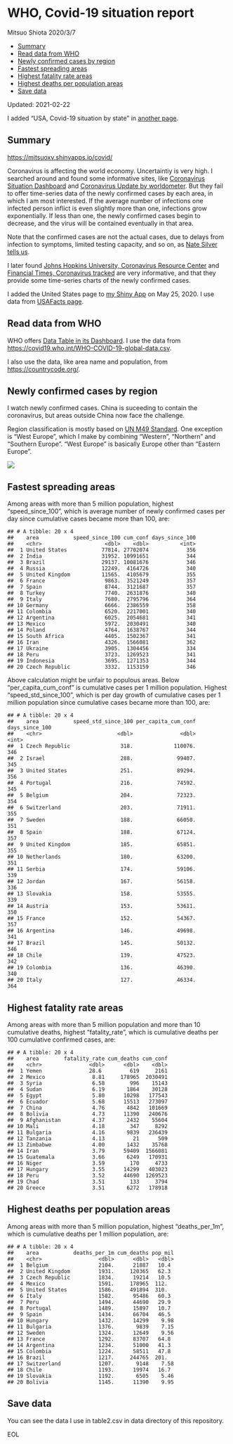 WHO, Covid-19 situation report
================
Mitsuo Shiota
2020/3/7

-   [Summary](#summary)
-   [Read data from WHO](#read-data-from-who)
-   [Newly confirmed cases by region](#newly-confirmed-cases-by-region)
-   [Fastest spreading areas](#fastest-spreading-areas)
-   [Highest fatality rate areas](#highest-fatality-rate-areas)
-   [Highest deaths per population
    areas](#highest-deaths-per-population-areas)
-   [Save data](#save-data)

Updated: 2021-02-22

I added “USA, Covid-19 situation by state” in [another page](USA.md).

## Summary

<https://mitsuoxv.shinyapps.io/covid/>

Coronavirus is affecting the world economy. Uncertaintiy is very high. I
searched around and found some informative sites, like [Coronavirus
Situation
Dashboard](https://who.maps.arcgis.com/apps/opsdashboard/index.html#/c88e37cfc43b4ed3baf977d77e4a0667)
and [Coronavirus Update by
worldometer](https://www.worldometers.info/coronavirus/). But they fail
to offer time-series data of the newly confirmed cases by each area, in
which I am most interested. If the average number of infections one
infected person inflict is even slightly more than one, infections grow
exponentially. If less than one, the newly confirmed cases begin to
decrease, and the virus will be contained eventually in that area.

Note that the confirmed cases are not the actual cases, due to delays
from infection to symptoms, limited testing capacity, and so on, as
[Nate Silver tells
us](https://fivethirtyeight.com/features/coronavirus-case-counts-are-meaningless/).

I later found [Johns Hopkins University, Coronavirus Resource
Center](https://coronavirus.jhu.edu/) and [Financial Times, Coronavirus
tracked](https://www.ft.com/content/a26fbf7e-48f8-11ea-aeb3-955839e06441)
are very informative, and that they provide some time-series charts of
the newly confirmed cases.

I added the United States page to [my Shiny
App](https://mitsuoxv.shinyapps.io/covid/) on May 25, 2020. I use data
from [USAFacts
page](https://usafacts.org/visualizations/coronavirus-covid-19-spread-map/).

## Read data from WHO

WHO offers [Data Table in its Dashboard](https://covid19.who.int/table).
I use the data from
<https://covid19.who.int/WHO-COVID-19-global-data.csv>.

I also use the data, like area name and population, from
<https://countrycode.org/>.

## Newly confirmed cases by region

I watch newly confirmed cases. China is suceeding to contain the
coronavirus, but areas outside China now face the challenge.

Region classification is mostly based on [UN M49
Standard](https://unstats.un.org/unsd/methodology/m49/). One exception
is “West Europe”, which I make by combining “Western”, “Northern” and
“Southern Europe”. “West Europe” is basically Europe other than “Eastern
Europe”.

![](README_files/figure-gfm/chart-1.png)<!-- -->

## Fastest spreading areas

Among areas with more than 5 million population, highest
“speed\_since\_100”, which is average number of newly confirmed cases
per day since cumulative cases became more than 100, are:

    ## # A tibble: 20 x 4
    ##    area           speed_since_100 cum_conf days_since_100
    ##    <chr>                    <dbl>    <dbl>          <int>
    ##  1 United States           77814. 27702074            356
    ##  2 India                   31952. 10991651            344
    ##  3 Brazil                  29137. 10081676            346
    ##  4 Russia                  12249.  4164726            340
    ##  5 United Kingdom          11565.  4105679            355
    ##  6 France                   9863.  3521249            357
    ##  7 Spain                    8744.  3121687            357
    ##  8 Turkey                   7740.  2631876            340
    ##  9 Italy                    7680.  2795796            364
    ## 10 Germany                  6666.  2386559            358
    ## 11 Colombia                 6520.  2217001            340
    ## 12 Argentina                6025.  2054681            341
    ## 13 Mexico                   5972.  2030491            340
    ## 14 Poland                   4764.  1638767            344
    ## 15 South Africa             4405.  1502367            341
    ## 16 Iran                     4326.  1566081            362
    ## 17 Ukraine                  3905.  1304456            334
    ## 18 Peru                     3723.  1269523            341
    ## 19 Indonesia                3695.  1271353            344
    ## 20 Czech Republic           3332.  1153159            346

Above calculation might be unfair to populous areas. Below
“per\_capita\_cum\_conf” is cumulative cases per 1 million population.
Highest “speed\_std\_since\_100”, which is per day growth of cumulative
cases per 1 million population since cumulative cases became more than
100, are:

    ## # A tibble: 20 x 4
    ##    area           speed_std_since_100 per_capita_cum_conf days_since_100
    ##    <chr>                        <dbl>               <dbl>          <int>
    ##  1 Czech Republic                318.             110076.            346
    ##  2 Israel                        288.              99407.            345
    ##  3 United States                 251.              89294.            356
    ##  4 Portugal                      216.              74592.            345
    ##  5 Belgium                       204.              72323.            354
    ##  6 Switzerland                   203.              71911.            355
    ##  7 Sweden                        188.              66050.            351
    ##  8 Spain                         188.              67124.            357
    ##  9 United Kingdom                185.              65851.            355
    ## 10 Netherlands                   180.              63200.            351
    ## 11 Serbia                        174.              59106.            339
    ## 12 Jordan                        167.              56158.            336
    ## 13 Slovakia                      158.              53555.            339
    ## 14 Austria                       153.              53611.            350
    ## 15 France                        152.              54367.            357
    ## 16 Argentina                     146.              49698.            341
    ## 17 Brazil                        145.              50132.            346
    ## 18 Chile                         139.              47523.            342
    ## 19 Colombia                      136.              46390.            340
    ## 20 Italy                         127.              46334.            364

## Highest fatality rate areas

Among areas with more than 5 million population and more than 10
cumulative deaths, highest “fatality\_rate”, which is cumulative deaths
per 100 cumulative confirmed cases, are:

    ## # A tibble: 20 x 4
    ##    area        fatality_rate cum_deaths cum_conf
    ##    <chr>               <dbl>      <dbl>    <dbl>
    ##  1 Yemen               28.6         619     2161
    ##  2 Mexico               8.81     178965  2030491
    ##  3 Syria                6.58        996    15143
    ##  4 Sudan                6.19       1864    30128
    ##  5 Egypt                5.80      10298   177543
    ##  6 Ecuador              5.68      15513   273097
    ##  7 China                4.76       4842   101669
    ##  8 Bolivia              4.73      11390   240676
    ##  9 Afghanistan          4.37       2432    55604
    ## 10 Mali                 4.18        347     8292
    ## 11 Bulgaria             4.16       9839   236439
    ## 12 Tanzania             4.13         21      509
    ## 13 Zimbabwe             4.00       1432    35768
    ## 14 Iran                 3.79      59409  1566081
    ## 15 Guatemala            3.66       6249   170931
    ## 16 Niger                3.59        170     4733
    ## 17 Hungary              3.55      14299   403023
    ## 18 Peru                 3.52      44690  1269523
    ## 19 Chad                 3.51        133     3794
    ## 20 Greece               3.51       6272   178918

## Highest deaths per population areas

Among areas with more than 5 million population, highest
“deaths\_per\_1m”, which is cumulative deaths per 1 million population,
are:

    ## # A tibble: 20 x 4
    ##    area           deaths_per_1m cum_deaths pop_mil
    ##    <chr>                  <dbl>      <dbl>   <dbl>
    ##  1 Belgium                2104.      21887   10.4 
    ##  2 United Kingdom         1931.     120365   62.3 
    ##  3 Czech Republic         1834.      19214   10.5 
    ##  4 Mexico                 1591.     178965  112.  
    ##  5 United States          1586.     491894  310.  
    ##  6 Italy                  1582.      95486   60.3 
    ##  7 Peru                   1494.      44690   29.9 
    ##  8 Portugal               1489.      15897   10.7 
    ##  9 Spain                  1434.      66704   46.5 
    ## 10 Hungary                1432.      14299    9.98
    ## 11 Bulgaria               1376.       9839    7.15
    ## 12 Sweden                 1324.      12649    9.56
    ## 13 France                 1292.      83707   64.8 
    ## 14 Argentina              1234.      51000   41.3 
    ## 15 Colombia               1224.      58511   47.8 
    ## 16 Brazil                 1217.     244765  201.  
    ## 17 Switzerland            1207.       9148    7.58
    ## 18 Chile                  1193.      19974   16.7 
    ## 19 Slovakia               1192.       6505    5.46
    ## 20 Bolivia                1145.      11390    9.95

## Save data

You can see the data I use in table2.csv in data directory of this
repository.

EOL
